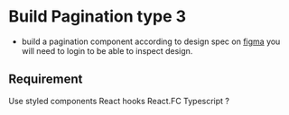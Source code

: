 # Build Pagination type 3

- build a pagination component according to design spec on [figma](https://www.figma.com/file/nCW1uVCtuUQkKwFyWJUDpv/Untitled?node-id=2%3A468) you will need to login to be able to inspect design.

## Requirement
Use styled components
React hooks
React.FC
Typescript ?